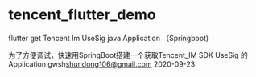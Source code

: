 # tencent_flutter_demo
flutter get Tencent Im UseSig java Application （Springboot)


为了方便调试，快速用SpringBoot搭建一个获取Tencent_IM SDK
UseSig 的Application
gwsh<shundong106@gmail.com> 2020-09-23
